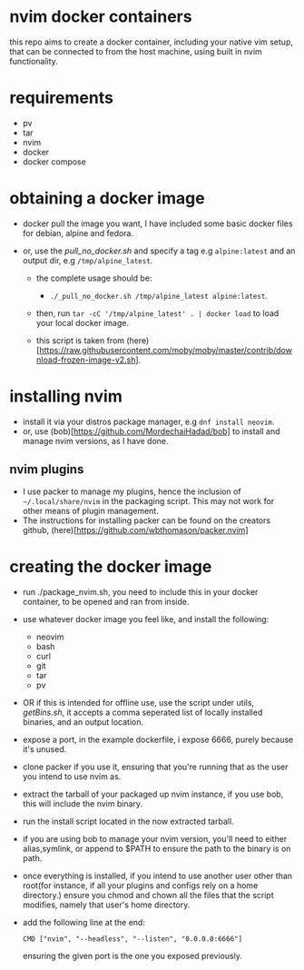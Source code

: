 # nvim docker containers

this repo aims to create a docker container, including your native vim setup,
that can be connected to from the host machine, using built in nvim functionality.

# requirements
- pv
- tar
- nvim
- docker
- docker compose

# obtaining a docker image
- docker pull the image you want, I have included some basic docker files for debian, alpine and fedora.
- or, use the _pull_no_docker.sh_ and specify a tag e.g ```alpine:latest``` and an output dir, e.g ```/tmp/alpine_latest```.

    - the complete usage should be:
        - ```./_pull_no_docker.sh /tmp/alpine_latest alpine:latest```.

    - then, run ```tar -cC '/tmp/alpine_latest' . | docker load``` to load your local docker image.
    - this script is taken from (here)[https://raw.githubusercontent.com/moby/moby/master/contrib/download-frozen-image-v2.sh].

# installing nvim
- install it via your distros package manager, e.g ```dnf install neovim```.
- or, use (bob)[https://github.com/MordechaiHadad/bob] to install and manage nvim versions, as I have done.

## nvim plugins
- I use packer to manage my plugins, hence the inclusion of ```~/.local/share/nvim``` in the packaging script. This may not work for other means of plugin management.
- The instructions for installing packer can be found on the creators github, (here)[https://github.com/wbthomason/packer.nvim]

# creating the docker image
- run ./package_nvim.sh, you need to include this in your docker container, to be opened and ran from inside.
- use whatever docker image you feel like, and install the following:
    - neovim
    - bash
    - curl
    - git
    - tar
    - pv
- OR if this is intended for offline use, use the script under utils, _getBins.sh_, it accepts a comma seperated list of locally installed binaries, and an output location.

- expose a port, in the example dockerfile, i expose 6666, purely because it's unused.
- clone packer if you use it, ensuring that you're running that as the user you intend to use nvim as.
- extract the tarball of your packaged up nvim instance, if you use bob, this will include the nvim binary.
- run the install script located in the now extracted tarball.
- if you are using bob to manage your nvim version, you'll need to either alias,symlink, or append to $PATH to ensure the path to the binary is on path.
- once everything is installed, if you intend to use another user other than root(for instance, if all your plugins and configs rely on a home directory.) ensure you chmod and chown all the files that the script modifies, namely that user's home directory.
- add the following line at the end:

    ```CMD ["nvim", "--headless", "--listen", "0.0.0.0:6666"]```

    ensuring the given port is the one you exposed previously.


